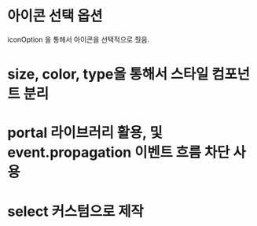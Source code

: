 # 아이콘 선택 옵션

iconOption 을 통해서 아이콘을 선택적으로 줬음.

# size, color, type을 통해서 스타일 컴포넌트 분리

# portal 라이브러리 활용, 및 event.propagation 이벤트 흐름 차단 사용

# select 커스텀으로 제작
